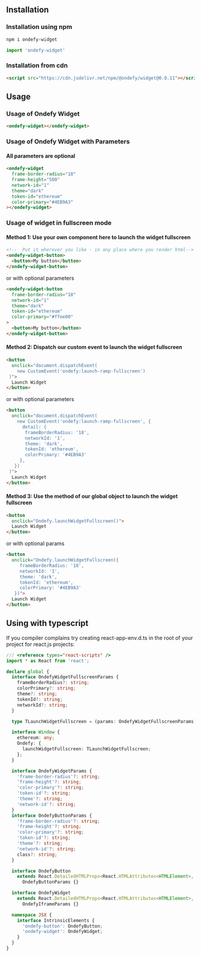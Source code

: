 ## Installation

### Installation using npm

```bash
npm i ondefy-widget
```

```javascript
import 'ondefy-widget'
```

### Installation from cdn
```html
<script src="https://cdn.jsdelivr.net/npm/@ondefy/widget@0.0.11"></script>
```

## Usage 

### Usage of Ondefy Widget

```html
<ondefy-widget></ondefy-widget>
```

### Usage of Ondefy Widget with Parameters

#### All parameters are optional
```html
<ondefy-widget
  frame-border-radius="18"
  frame-height="500"
  network-id="1"
  theme="dark"
  token-id="ethereum"
  color-primary="#4EB9A3"
></ondefy-widget>
```

### Usage of widget in fullscreen mode

#### Method 1: Use your own component here to launch the widget fullscreen
```html
<!--  Put it wherever you like - in any place where you render html-->
<ondefy-widget-button>
  <button>My button</button>
</ondefy-widget-button>
```

or with optional parameters
```html
<ondefy-widget-button
  frame-border-radius="18"
  network-id="1"
  theme="dark"
  token-id="ethereum"
  color-primary="#ffee00"
>
  <button>My button</button>
</ondefy-widget-button>
```


#### Method 2: Dispatch our custom event to launch the widget fullscreen
```html
<button
  onclick="document.dispatchEvent(
    new CustomEvent('ondefy:launch-ramp-fullscreen')
 )">
  Launch Widget
</button>
```

or with optional parameters
```html
<button
  onclick="document.dispatchEvent(
    new CustomEvent('ondefy:launch-ramp-fullscreen', {
      detail: {
       frameBorderRadius: '18',
       networkId: '1',
       theme: 'dark',
       tokenId: 'ethereum',
       colorPrimary: '#4EB9A3'
     },
   })
 )">
  Launch Widget
</button>
```

#### Method 3: Use the method of our global object to launch the widget fullscreen
```html
<button
  onclick="Ondefy.launchWidgetFullscreen()">
  Launch Widget
</button>
```

or with optional params

```html
<button
  onclick="Ondefy.launchWidgetFullscreen({
     frameBorderRadius: '18',
     networkId: '1',
     theme: 'dark',
     tokenId: 'ethereum',
     colorPrimary: '#4EB9A3'
   })">
  Launch Widget
</button>
```

## Using with typescript

If you compiler complains try creating react-app-env.d.ts 
in the root of your project for react.js projects:

```typescript
/// <reference types="react-scripts" />
import * as React from 'react';

declare global {
  interface OndefyWidgetFullscreenParams {
    frameBorderRadius?: string;
    colorPrimary?: string;
    theme?: string;
    tokenId?: string;
    networkId?: string;
  }

  type TLaunchWidgetFullscreen = (params: OndefyWidgetFullscreenParams) => void;

  interface Window {
    ethereum: any;
    Ondefy: {
      launchWidgetFullscreen: TLaunchWidgetFullscreen;
    };
  }

  interface OndefyWidgetParams {
    'frame-border-radius'?: string;
    'frame-height'?: string;
    'color-primary'?: string;
    'token-id'?: string;
    'theme'?: string;
    'network-id'?: string;
  }
  interface OndefyButtonParams {
    'frame-border-radius'?: string;
    'frame-height'?: string;
    'color-primary'?: string;
    'token-id'?: string;
    'theme'?: string;
    'network-id'?: string;
    class?: string;
  }

  interface OndefyButton
    extends React.DetailedHTMLProps<React.HTMLAttributes<HTMLElement>, HTMLElement>,
      OndefyButtonParams {}

  interface OndefyWidget
    extends React.DetailedHTMLProps<React.HTMLAttributes<HTMLElement>, HTMLElement>,
      OndefyIframeParams {}

  namespace JSX {
    interface IntrinsicElements {
      'ondefy-button': OndefyButton;
      'ondefy-widget': OndefyWidget;
    }
  }
}
```

